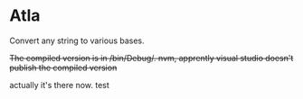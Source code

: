 # Atla
Convert any string to various bases.




~~The compiled version is in /bin/Debug/. nvm, apprently visual studio 
doesn't publish the compiled version~~ 




actually it's there now.
test
